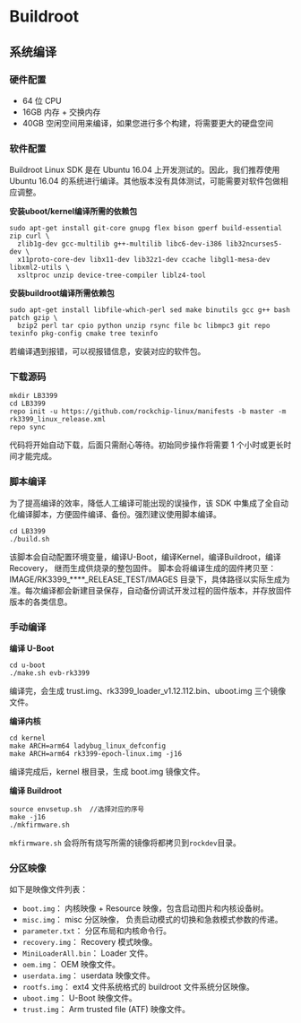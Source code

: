 # Buildroot

## 系统编译

### 硬件配置

- 64 位 CPU
- 16GB  内存 + 交换内存
- 40GB  空闲空间用来编译，如果您进行多个构建，将需要更大的硬盘空间

### 软件配置

Buildroot Linux SDK 是在 Ubuntu 16.04 上开发测试的。因此，我们推荐使用Ubuntu 16.04 的系统进行编译。其他版本没有具体测试，可能需要对软件包做相应调整。

**安装uboot/kernel编译所需的依赖包**

``` shell
sudo apt-get install git-core gnupg flex bison gperf build-essential zip curl \
  zlib1g-dev gcc-multilib g++-multilib libc6-dev-i386 lib32ncurses5-dev \
  x11proto-core-dev libx11-dev lib32z1-dev ccache libgl1-mesa-dev libxml2-utils \
  xsltproc unzip device-tree-compiler liblz4-tool
``` 

**安装buildroot编译所需依赖包**

``` shell
sudo apt-get install libfile-which-perl sed make binutils gcc g++ bash patch gzip \
  bzip2 perl tar cpio python unzip rsync file bc libmpc3 git repo texinfo pkg-config cmake tree texinfo
``` 
若编译遇到报错，可以视报错信息，安装对应的软件包。

### 下载源码

``` shell
mkdir LB3399
cd LB3399
repo init -u https://github.com/rockchip-linux/manifests -b master -m rk3399_linux_release.xml
repo sync
``` 

代码将开始自动下载，后面只需耐心等待。初始同步操作将需要 1 个小时或更长时间才能完成。


### 脚本编译

为了提高编译的效率，降低人工编译可能出现的误操作，该 SDK 中集成了全自动化编译脚本，方便固件编译、备份。强烈建议使用脚本编译。

``` shell
cd LB3399
./build.sh
``` 

该脚本会自动配置环境变量，编译U-Boot，编译Kernel，编译Buildroot，编译Recovery， 继而生成供烧录的整包固件。
脚本会将编译生成的固件拷贝至：
IMAGE/RK3399_****_RELEASE_TEST/IMAGES 目录下，具体路径以实际生成为准。每次编译都会新建目录保存，自动备份调试开发过程的固件版本，并存放固件版本的各类信息。

### 手动编译


**编译 U-Boot**

``` shell
cd u-boot
./make.sh evb-rk3399
``` 
编译完，会生成 trust.img、rk3399_loader_v1.12.112.bin、uboot.img 三个镜像文件。

**编译内核**

``` shell
cd kernel
make ARCH=arm64 ladybug_linux_defconfig
make ARCH=arm64 rk3399-epoch-linux.img -j16
``` 
编译完成后，kernel 根目录，生成 boot.img 镜像文件。

**编译 Buildroot**

``` shell
source envsetup.sh  //选择对应的序号
make -j16
./mkfirmware.sh
``` 

`mkfirmware.sh` 会将所有烧写所需的镜像将都拷贝到`rockdev`目录。

### 分区映像

如下是映像文件列表：

- `boot.img`： 内核映像 + Resource 映像，包含启动图片和内核设备树。
- `misc.img`： misc 分区映像， 负责启动模式的切换和急救模式参数的传递。
- `parameter.txt`： 分区布局和内核命令行。
- `recovery.img`： Recovery 模式映像。
- `MiniLoaderAll.bin`： Loader 文件。
- `oem.img`： OEM 映像文件。
- `userdata.img`： userdata 映像文件。
- `rootfs.img`： ext4 文件系统格式的 buildroot 文件系统分区映像。
- `uboot.img`： U-Boot 映像文件。
- `trust.img`： Arm trusted file (ATF) 映像文件。
